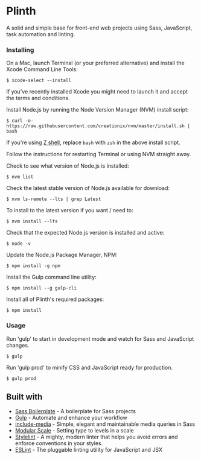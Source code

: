# Plinth

A solid and simple base for front-end web projects using Sass, JavaScript, task automation and linting.


### Installing

On a Mac, launch Terminal (or your preferred alternative) and install the Xcode Command Line Tools:

```
$ xcode-select --install
```

If you've recently installed Xcode you might need to launch it and accept the terms and conditions.

Install Node.js by running the Node Version Manager (NVM) install script:

```
$ curl -o- https://raw.githubusercontent.com/creationix/nvm/master/install.sh | bash
```

If you're using [Z shell](https://www.zsh.org/), replace `bash` with `zsh` in the above install script.

Follow the instructions for restarting Terminal or using NVM straight away.

Check to see what version of Node.js is installed:

```
$ nvm list
```

Check the latest stable version of Node.js available for download:

```
$ nvm ls-remote --lts | grep Latest
```

To install to the latest version if you want / need to:

```
$ nvm install --lts
```

Check that the expected Node.js version is installed and active:

```
$ node -v
```

Update the Node.js Package Manager, NPM:

```
$ npm install -g npm
```

Install the Gulp command line utility:

```
$ npm install --g gulp-cli
```

Install all of Plinth's required packages:

```
$ npm install
```


### Usage

Run 'gulp' to start in development mode and watch for Sass and JavaScript changes.

```
$ gulp
```

Run 'gulp prod' to minify CSS and JavaScript ready for production.

```
$ gulp prod
```


## Built with

* [Sass Boilerplate](https://github.com/HugoGiraudel/sass-boilerplate) - A boilerplate for Sass projects
* [Gulp](http://gulpjs.com/) - Automate and enhance your workflow
* [include-media](http://include-media.com/) - Simple, elegant and maintainable media queries in Sass
* [Modular Scale](https://www.modularscale.com/) - Setting type to levels in a scale
* [Stylelint](https://stylelint.io/) - A mighty, modern linter that helps you avoid errors and enforce conventions in your styles.
* [ESLint](https://eslint.org/) - The pluggable linting utility for JavaScript and JSX
